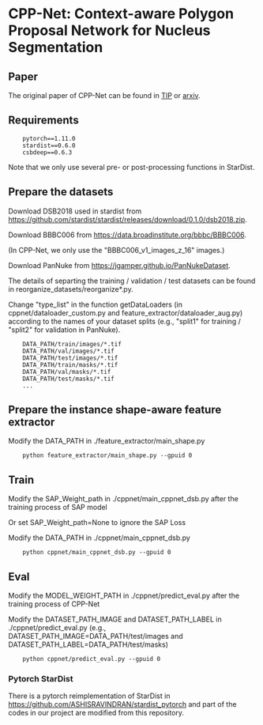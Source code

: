 ﻿# CPP-Net: Context-aware Polygon Proposal Network for Nucleus Segmentation

## Paper
The original paper of CPP-Net can be found in [TIP](https://ieeexplore.ieee.org/document/10024152) or [arxiv](https://arxiv.org/pdf/2102.06867.pdf).

## Requirements
```
    pytorch==1.11.0
    stardist==0.6.0
    csbdeep==0.6.3
```
Note that we only use several pre- or post-processing functions in StarDist.


## Prepare the datasets

Download DSB2018 used in stardist from https://github.com/stardist/stardist/releases/download/0.1.0/dsb2018.zip.

Download BBBC006 from https://data.broadinstitute.org/bbbc/BBBC006.

(In CPP-Net, we only use the "BBBC006_v1_images_z_16" images.)

Download PanNuke from https://jgamper.github.io/PanNukeDataset.

The details of separting the training / validation / test datasets can be found in reorganize_datasets/reorganize*.py.

Change "type_list" in the function getDataLoaders (in cppnet/dataloader_custom.py and feature_extractor/dataloader_aug.py) according to the names of your dataset splits (e.g., "split1" for training / "split2" for validation in PanNuke).


```
    DATA_PATH/train/images/*.tif
    DATA_PATH/val/images/*.tif
    DATA_PATH/test/images/*.tif
    DATA_PATH/train/masks/*.tif
    DATA_PATH/val/masks/*.tif
    DATA_PATH/test/masks/*.tif
    ...
```


## Prepare the instance shape-aware feature extractor

Modify the DATA_PATH in ./feature_extractor/main_shape.py

```
    python feature_extractor/main_shape.py --gpuid 0
```

## Train

Modify the SAP_Weight_path in ./cppnet/main_cppnet_dsb.py after the training process of SAP model

Or set SAP_Weight_path=None to ignore the SAP Loss

Modify the DATA_PATH in ./cppnet/main_cppnet_dsb.py


```
    python cppnet/main_cppnet_dsb.py --gpuid 0
```


## Eval


Modify the MODEL_WEIGHT_PATH in ./cppnet/predict_eval.py after the training process of CPP-Net

Modify the DATASET_PATH_IMAGE and DATASET_PATH_LABEL in ./cppnet/predict_eval.py
(e.g., DATASET_PATH_IMAGE=DATA_PATH/test/images and DATASET_PATH_LABEL=DATA_PATH/test/masks)

```
    python cppnet/predict_eval.py --gpuid 0
```


### Pytorch StarDist
There is a pytorch reimplementation of StarDist in https://github.com/ASHISRAVINDRAN/stardist_pytorch and part of the codes in our project are modified from this repository.

